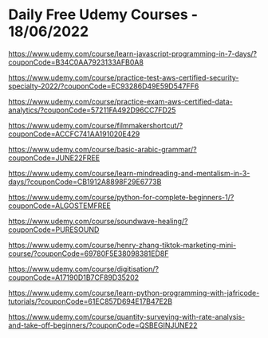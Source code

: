 # Daily Free Udemy Courses - 18/06/2022

https://www.udemy.com/course/learn-javascript-programming-in-7-days/?couponCode=B34C0AA7923133AFB0A8
https://www.udemy.com/course/practice-test-aws-certified-security-specialty-2022/?couponCode=EC93286D49E59D547FF6
https://www.udemy.com/course/practice-exam-aws-certified-data-analytics/?couponCode=57211FA492D96CC7FD25
https://www.udemy.com/course/filmmakershortcut/?couponCode=ACCFC741AA191020E429
https://www.udemy.com/course/basic-arabic-grammar/?couponCode=JUNE22FREE
https://www.udemy.com/course/learn-mindreading-and-mentalism-in-3-days/?couponCode=CB1912A8898F29E6773B
https://www.udemy.com/course/python-for-complete-beginners-1/?couponCode=ALGOSTEMFREE
https://www.udemy.com/course/soundwave-healing/?couponCode=PURESOUND
https://www.udemy.com/course/henry-zhang-tiktok-marketing-mini-course/?couponCode=69780F5E38098381ED8F
https://www.udemy.com/course/digitisation/?couponCode=A17190D1B7CF89D35202
https://www.udemy.com/course/learn-python-programming-with-jafricode-tutorials/?couponCode=61EC857D694E17B47E2B
https://www.udemy.com/course/quantity-surveying-with-rate-analysis-and-take-off-beginners/?couponCode=QSBEGINJUNE22
